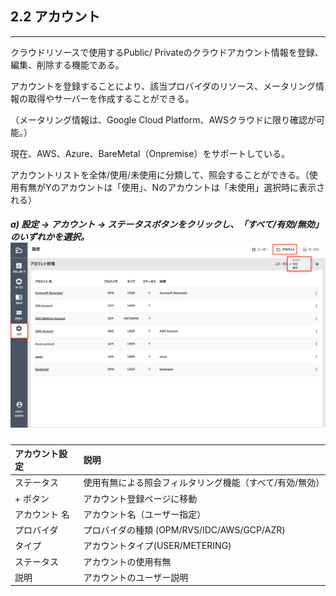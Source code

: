 ## 2.2 アカウント

---

クラウドリソースで使用するPublic/ Privateのクラウドアカウント情報を登録、編集、削除する機能である。

アカウントを登録することにより、該当プロバイダのリソース、メータリング情報の取得やサーバーを作成することができる。

（メータリング情報は、Google Cloud Platform、AWSクラウドに限り確認が可能。）

現在、AWS、Azure、BareMetal（Onpremise）をサポートしている。

アカウントリストを全体/使用/未使用に分類して、照会することができる。（使用有無がYのアカウントは「使用」、Nのアカウントは「未使用」選択時に表示される）

##### a\) 設定 → アカウント → ステータスボタンをクリックし、「すべて/有効/無効」のいずれかを選択。 ![](/assets/JP/2.5/2.2_1.png)

| **アカウント設定** | **説明** |
| :--- | :--- |
| ステータス | 使用有無による照会フィルタリング機能（すべて/有効/無効） |
| + ボタン | アカウント登録ページに移動 |
| アカウント 名 | アカウント名（ユーザー指定） |
| プロバイダ | プロバイダの種類 (OPM/RVS/IDC/AWS/GCP/AZR) |
| タイプ | アカウントタイプ(USER/METERING) |
| ステータス | アカウントの使用有無 |
| 説明 | アカウントのユーザー説明 |



